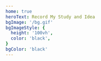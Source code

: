 ```yaml
---
home: true
heroText: Record My Study and Idea
bgImage: '/bg.gif'
bgImageStyle: {
  height: '100vh',
  color: 'black',
}
bgColor: 'black'
---
```


<NewFont/>